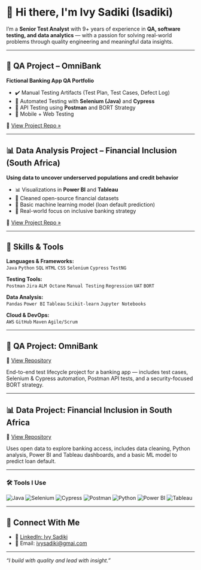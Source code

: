 # 👋 Hi there, I'm Ivy Sadiki (Isadiki)

I’m a **Senior Test Analyst** with 9+ years of experience in **QA, software testing, and data analytics** — with a passion for solving real-world problems through quality engineering and meaningful data insights.

---

## 🧪 QA Project – OmniBank
**Fictional Banking App QA Portfolio**

- ✔️ Manual Testing Artifacts (Test Plan, Test Cases, Defect Log)
- 🤖 Automated Testing with **Selenium (Java)** and **Cypress**
- 🔄 API Testing using **Postman** and BORT Strategy
- 🧪 Mobile + Web Testing

🔗 [View Project Repo »](https://github.com/Isadiki/omnibank-qa)

---

## 📊 Data Analysis Project – Financial Inclusion (South Africa)
**Using data to uncover underserved populations and credit behavior**

- 📊 Visualizations in **Power BI** and **Tableau**
- 📁 Cleaned open-source financial datasets
- 🤖 Basic machine learning model (loan default prediction)
- 📌 Real-world focus on inclusive banking strategy

🔗 [View Project Repo »](https://github.com/Isadiki/financial-inclusion)

---

## 💼 Skills & Tools

**Languages & Frameworks:**  
`Java` `Python` `SQL` `HTML` `CSS` `Selenium` `Cypress` `TestNG`

**Testing Tools:**  
`Postman` `Jira` `ALM Octane` `Manual Testing` `Regression` `UAT` `BORT`

**Data Analysis:**  
`Pandas` `Power BI` `Tableau` `Scikit-learn` `Jupyter Notebooks`

**Cloud & DevOps:**  
`AWS` `GitHub` `Maven` `Agile/Scrum`

---
## 🧪 QA Project: OmniBank

🔗 [View Repository](https://github.com/Isadiki/omnibank-qa)

End-to-end test lifecycle project for a banking app — includes test cases, Selenium & Cypress automation, Postman API tests, and a security-focused BORT strategy.

---

## 📊 Data Project: Financial Inclusion in South Africa

🔗 [View Repository](https://github.com/Isadiki/financial-inclusion)

Uses open data to explore banking access, includes data cleaning, Python analysis, Power BI and Tableau dashboards, and a basic ML model to predict loan default.

---

### 🛠️ Tools I Use

![Java](https://img.shields.io/badge/Java-ED8B00?style=for-the-badge&logo=java&logoColor=white)
![Selenium](https://img.shields.io/badge/Selenium-43B02A?style=for-the-badge&logo=selenium&logoColor=white)
![Cypress](https://img.shields.io/badge/Cypress-17202C?style=for-the-badge&logo=cypress&logoColor=white)
![Postman](https://img.shields.io/badge/Postman-FF6C37?style=for-the-badge&logo=postman&logoColor=white)
![Python](https://img.shields.io/badge/Python-3776AB?style=for-the-badge&logo=python&logoColor=white)
![Power BI](https://img.shields.io/badge/PowerBI-F2C811?style=for-the-badge&logo=powerbi&logoColor=black)
![Tableau](https://img.shields.io/badge/Tableau-E97627?style=for-the-badge&logo=tableau&logoColor=white)

---
## 🔗 Connect With Me

- 💼 [LinkedIn: Ivy Sadiki](https://www.linkedin.com/in/ivy-sadiki)
- 📧 Email: [ivysadiki@gmai.com](mailto:ivysadiki@gmai.com)

---

_“I build with quality and lead with insight.”_
